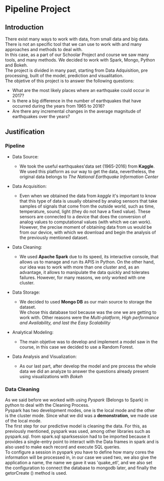 <h1>Pipeline Project</h1>

<h2> Introduction</h2>

There exist many ways to work with data, from small data and big data.<br>
There is not an specific tool that we can use to work with and many approaches and methods to deal with. <br>
In this case, as a part of our Schoolar Project and course we saw many tools, and many methods. We decided to work with Spark, Mongo, Python and Bokeh. <br>
The project is divided in many past, starting from Data Adquisition, pre processing, built of the model, prediction and visualitation. <br>
The objetive of this project is to answer the following questions: 
* What are the most likely places where an earthquake could occur in 2017?
* Is there a big difference in the number of earthquakes that have occurred during the years from 1965 to 2016?
* Are there any incremental changes in the average magnitude of earthquakes over the years?
<h2>Justification</h2>
<h3> Pipeline</h3>

* Data Source: 
  * We took the useful earthquakes'data set (1965-2016) from **Kaggle**. <br>
  We used this platform as our way to get the data, nevertheless, the original data belongs to *The National Earthquake Information Center* 
  
* Data Acquisition:
  * Even when we obtained the data from *kaggle* it's important to know that this type of data is usually obtained by analog sensors that take samples of signals that come from the outside world, such as time, temperature, sound, light (they do not have a fixed value). These sensors are connected to a device that does the conversion of analog values to computational values (with which we can work).<br>
However, the precise moment of obtaining data from us would be from our device, with which we download and begin the analysis of the previously mentioned dataset.

* Data Cleaning:
  * We used **Apache Spark** due to its speed, its interactive console, that allows us to manage and run its APIS in Python. On the other hand, our idea was to work with more than one cluster and, as an advantage, it allows to manipulate the data quickly and tolerates failures. However, for many reasons, we only worked with one cluster. 

* Data Storage:
  * We decided to used **Mongo DB** as our main source to storage the dataset. <br>
  We chose this database tool because was the one we are getting to work with. 
  Other reasons were the *Multi-platform, High performance and Availability, and last the Easy Scalability*

* Analytical Modeling: 
  * The main objetive was to develop and implement a model saw in the course, in this case we decided to use a Random Forest. 
  
* Data Analysis and Visualization:
  * As our last part, after develop the model and pre process the whole data we did an analyze to answer the questions already present using visualizations with *Bokeh*

<h3>Data Cleaning</h3>

As we said before we worked with using *Pyspark* (Belongs to Spark) in python to deal with the Cleaning Process. <br>
Pyspark has two development modes, one is the local mode and the other is the cluster mode. Since what we did was a **demonstration**, we made use of the local mode. <br> 
The first step for our predictive model is cleaning the data. For this, as previously mentioned, pyspark was used, among other libraries such as pyspark.sql. from spark.sql sparksession had to be imported because it provides a single-entry point to interact with the Data frames in spark and is also used to make each record and execute SQL queries.<br>
To configure a session in pyspark you have to define how many cores the information will be processed in, in our case we used two, we also give the application a name, the name we gave it was 'quake_etl', and we also set the configuration to connect the database to mongodb later, and finally the getorCreate () method is used. 
